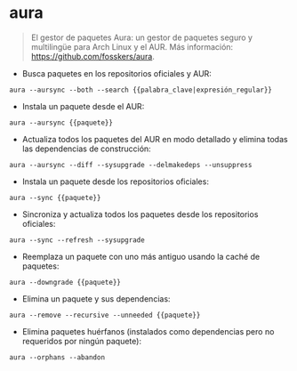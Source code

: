# aura

> El gestor de paquetes Aura: un gestor de paquetes seguro y multilingüe para Arch Linux y el AUR.
> Más información: <https://github.com/fosskers/aura>.

- Busca paquetes en los repositorios oficiales y AUR:

`aura --aursync --both --search {{palabra_clave|expresión_regular}}`

- Instala un paquete desde el AUR:

`aura --aursync {{paquete}}`

- Actualiza todos los paquetes del AUR en modo detallado y elimina todas las dependencias de construcción:

`aura --aursync --diff --sysupgrade --delmakedeps --unsuppress`

- Instala un paquete desde los repositorios oficiales:

`aura --sync {{paquete}}`

- Sincroniza y actualiza todos los paquetes desde los repositorios oficiales:

`aura --sync --refresh --sysupgrade`

- Reemplaza un paquete con uno más antiguo usando la caché de paquetes:

`aura --downgrade {{paquete}}`

- Elimina un paquete y sus dependencias:

`aura --remove --recursive --unneeded {{paquete}}`

- Elimina paquetes huérfanos (instalados como dependencias pero no requeridos por ningún paquete):

`aura --orphans --abandon`

